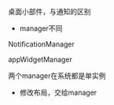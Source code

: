 桌面小部件，与通知的区别

- manager不同

NotificationManager

appWidgetManager

两个manager在系统都是单实例

- 修改布局，交给manager
